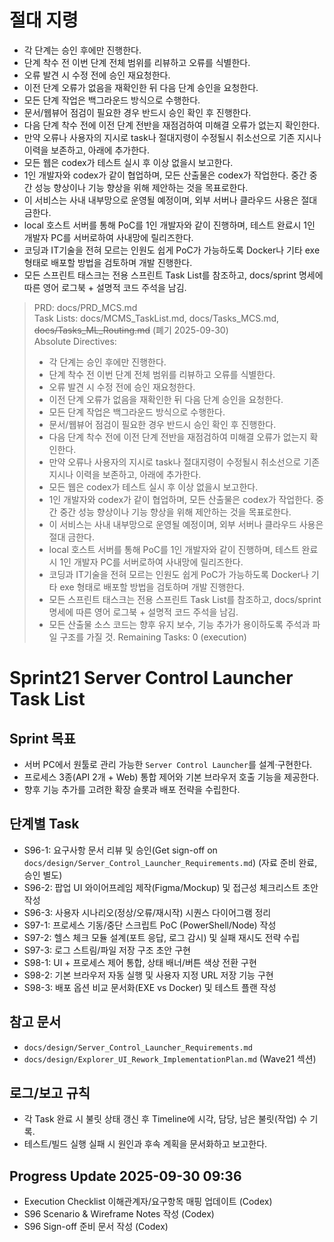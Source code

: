 # 절대 지령
- 각 단계는 승인 후에만 진행한다.
- 단계 착수 전 이번 단계 전체 범위를 리뷰하고 오류를 식별한다.
- 오류 발견 시 수정 전에 승인 재요청한다.
- 이전 단계 오류가 없음을 재확인한 뒤 다음 단계 승인을 요청한다.
- 모든 단계 작업은 백그라운드 방식으로 수행한다.
- 문서/웹뷰어 점검이 필요한 경우 반드시 승인 확인 후 진행한다.
- 다음 단계 착수 전에 이전 단계 전반을 재점검하여 미해결 오류가 없는지 확인한다.
- 만약 오류나 사용자의 지시로 task나 절대지령이 수정될시 취소선으로 기존 지시나 이력을 보존하고, 아래에 추가한다.
- 모든 웹은 codex가 테스트 실시 후 이상 없을시 보고한다.
- 1인 개발자와 codex가 같이 협업하며, 모든 산출물은 codex가 작업한다. 중간 중간 성능 향상이나 기능 향상을 위해 제안하는 것을 목표로한다.
- 이 서비스는 사내 내부망으로 운영될 예정이며, 외부 서버나 클라우드 사용은 절대 금한다.
- local 호스트 서버를 통해 PoC를 1인 개발자와 같이 진행하며, 테스트 완료시 1인 개발자 PC를 서버로하여 사내망에 릴리즈한다.
- 코딩과 IT기술을 전혀 모르는 인원도 쉽게 PoC가 가능하도록 Docker나 기타 exe 형태로 배포할 방법을 검토하며 개발 진행한다.
- 모든 스프린트 태스크는 전용 스프린트 Task List를 참조하고, docs/sprint 명세에 따른 영어 로그북 + 설명적 코드 주석을 남김.

> PRD: docs/PRD_MCS.md  
> Task Lists: docs/MCMS_TaskList.md, docs/Tasks_MCS.md, ~~docs/Tasks_ML_Routing.md~~ (폐기 2025-09-30)  
> Absolute Directives:
> - 각 단계는 승인 후에만 진행한다.
> - 단계 착수 전 이번 단계 전체 범위를 리뷰하고 오류를 식별한다.
> - 오류 발견 시 수정 전에 승인 재요청한다.
> - 이전 단계 오류가 없음을 재확인한 뒤 다음 단계 승인을 요청한다.
> - 모든 단계 작업은 백그라운드 방식으로 수행한다.
> - 문서/웹뷰어 점검이 필요한 경우 반드시 승인 확인 후 진행한다.
> - 다음 단계 착수 전에 이전 단계 전반을 재점검하여 미해결 오류가 없는지 확인한다.
> - 만약 오류나 사용자의 지시로 task나 절대지령이 수정될시 취소선으로 기존 지시나 이력을 보존하고, 아래에 추가한다.
> - 모든 웹은 codex가 테스트 실시 후 이상 없을시 보고한다.
> - 1인 개발자와 codex가 같이 협업하며, 모든 산출물은 codex가 작업한다. 중간 중간 성능 향상이나 기능 향상을 위해 제안하는 것을 목표로한다.
> - 이 서비스는 사내 내부망으로 운영될 예정이며, 외부 서버나 클라우드 사용은 절대 금한다.
> - local 호스트 서버를 통해 PoC를 1인 개발자와 같이 진행하며, 테스트 완료시 1인 개발자 PC를 서버로하여 사내망에 릴리즈한다.
> - 코딩과 IT기술을 전혀 모르는 인원도 쉽게 PoC가 가능하도록 Docker나 기타 exe 형태로 배포할 방법을 검토하며 개발 진행한다.
> - 모든 스프린트 태스크는 전용 스프린트 Task List를 참조하고, docs/sprint 명세에 따른 영어 로그북 + 설명적 코드 주석을 남김.
> - 모든 산출물 소스 코드는 향후 유지 보수, 기능 추가가 용이하도록 주석과 파일 구조를 가질 것.
> Remaining Tasks: 0 (execution)

# Sprint21 Server Control Launcher Task List

## Sprint 목표
- 서버 PC에서 원툴로 관리 가능한 `Server Control Launcher`를 설계·구현한다.
- 프로세스 3종(API 2개 + Web) 통합 제어와 기본 브라우저 호출 기능을 제공한다.
- 향후 기능 추가를 고려한 확장 슬롯과 배포 전략을 수립한다.

## 단계별 Task
- S96-1: 요구사항 문서 리뷰 및 승인(Get sign-off on `docs/design/Server_Control_Launcher_Requirements.md`) (자료 준비 완료, 승인 별도)
- S96-2: 팝업 UI 와이어프레임 제작(Figma/Mockup) 및 접근성 체크리스트 초안 작성
- S96-3: 사용자 시나리오(정상/오류/재시작) 시퀀스 다이어그램 정리
- S97-1: 프로세스 기동/중단 스크립트 PoC (PowerShell/Node) 작성
- S97-2: 헬스 체크 모듈 설계(포트 응답, 로그 감시) 및 실패 재시도 전략 수립
- S97-3: 로그 스트림/파일 저장 구조 초안 구현
- S98-1: UI + 프로세스 제어 통합, 상태 배너/버튼 색상 전환 구현
- S98-2: 기본 브라우저 자동 실행 및 사용자 지정 URL 저장 기능 구현
- S98-3: 배포 옵션 비교 문서화(EXE vs Docker) 및 테스트 플랜 작성

## 참고 문서
- `docs/design/Server_Control_Launcher_Requirements.md`
- `docs/design/Explorer_UI_Rework_ImplementationPlan.md` (Wave21 섹션)

## 로그/보고 규칙
- 각 Task 완료 시 불릿 상태 갱신 후 Timeline에 시각, 담당, 남은 불릿(작업) 수 기록.
- 테스트/빌드 실행 실패 시 원인과 후속 계획을 문서화하고 보고한다.

## Progress Update 2025-09-30 09:36
- Execution Checklist 이해관계자/요구항목 매핑 업데이트 (Codex)
- S96 Scenario & Wireframe Notes 작성 (Codex)
- S96 Sign-off 준비 문서 작성 (Codex)

